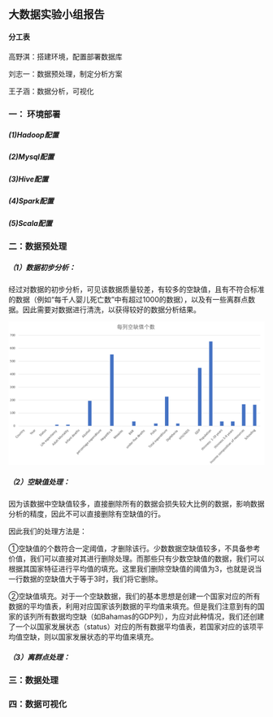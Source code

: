 ## 大数据实验小组报告

#### 分工表

高野淇：搭建环境，配置部署数据库

刘志一：数据预处理，制定分析方案

王子涵：数据分析，可视化

### 一： 环境部署

##### (1)Hadoop配置

##### (2)Mysql配置

##### (3)Hive配置

##### (4)Spark配置

##### (5)Scala配置



### 二：数据预处理

##### （1）数据初步分析：

经过对数据的初步分析，可见该数据质量较差，有较多的空缺值，且有不符合标准的数据（例如“每千人婴儿死亡数”中有超过1000的数据），以及有一些离群点数据。因此需要对数据进行清洗，以获得较好的数据分析结果。

![image-20220915183929398](./img/image-20220915183929398.png)

##### （2）空缺值处理：

因为该数据中空缺值较多，直接删除所有的数据会损失较大比例的数据，影响数据分析的精度，因此不可以直接删除有空缺值的行。

因此我们的处理方法是：

​	①空缺值的个数符合一定阈值，才删除该行。少数数据空缺值较多，不具备参考价值，我们可以直接对其进行删除处理。而那些只有少数空缺值的数据，我们可以根据其国家特征进行平均值的填充。这里我们删除空缺值的阈值为3，也就是说当一行数据的空缺值大于等于3时，我们将它删除。

​	②空缺值填充。对于一个空缺数据，我们的基本思想是创建一个国家对应的所有数据的平均值表，利用对应国家该列数据的平均值来填充。但是我们注意到有的国家的该列所有数据均空缺（如Bahamas的GDP列），为应对此种情况，我们还创建了一个以国家发展状态（status）对应的所有数据平均值表，若国家对应的该项平均值空缺，则以国家发展状态的平均值来填充。

##### （3）离群点处理：



### 三：数据处理



### 四：数据可视化









